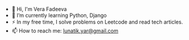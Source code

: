 - 👋 Hi, I'm Vera Fadeeva
- 🌱 I’m currently learning Python, Django
- ⚡ In my free time, I solve problems on Leetcode and read tech articles.
- 📫 How to reach me: lunatik.yar@gmail.com
